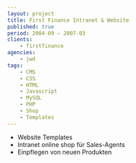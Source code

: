 ```yaml
---
layout: project
title: First Finance Intranet & Website
published: true
period: 2004-09 – 2007-03
clients:
    - firstfinance
agencies:
    - jwd
tags:
    - CMS
    - CSS
    - HTML
    - Javascript
    - MySQL
    - PHP
    - Shop
    - Templates
---
```

- Website Templates
- Intranet online shop für Sales-Agents
- Einpflegen von neuen Produkten

